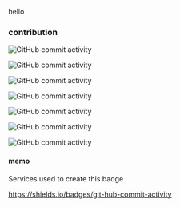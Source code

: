 hello

### contribution

![GitHub commit activity](https://img.shields.io/github/commit-activity/t/vuejs/docs?authorFilter=babu-ch&style=flat&label=vuejs%2Fdocs&link=https%3A%2F%2Fgithub.com%2Fvuejs%2Fdocs%2Fcommits%2Fmain%2F%3Fauthor%3Dbabu-ch)

![GitHub commit activity](https://img.shields.io/github/commit-activity/t/vuejs/pinia?authorFilter=babu-ch&style=flat&label=pinia&link=https%3A%2F%2Fgithub.com%2Fvuejs%2Fpinia%2Fcommits%3Fauthor%3Dbabu-ch)

![GitHub commit activity](https://img.shields.io/github/commit-activity/t/vuejs/router?authorFilter=babu-ch&style=flat&label=vuejs%2Frouter&link=https%3A%2F%2Fgithub.com%2Fvuejs%2Frouter%2Fcommits%2Fmain%2F%3Fauthor%3Dbabu-ch)


![GitHub commit activity](https://img.shields.io/github/commit-activity/t/vueuse/vueuse?authorFilter=babu-ch&style=flat&label=vueuse&link=https%3A%2F%2Fgithub.com%2Fvueuse%2Fvueuse%2Fcommits%2Fmain%2F%3Fauthor%3Dbabu-ch)

![GitHub commit activity](https://img.shields.io/github/commit-activity/t/vuetifyjs/vuetify?authorFilter=babu-ch&style=flat&label=vuetify&link=https%3A%2F%2Fgithub.com%2Fvuetifyjs%2Fvuetify%2Fcommits%2Fmaster%2F%3Fauthor%3Dbabu-ch)


![GitHub commit activity](https://img.shields.io/github/commit-activity/t/mdn/translated-content?authorFilter=babu-ch&style=flat&label=mdn%2Ftranslated-content&link=https%3A%2F%2Fgithub.com%2Fmdn%2Ftranslated-content%2Fcommits%2Fmain%2F%3Fauthor%3Dbabu-ch)


![GitHub commit activity](https://img.shields.io/github/commit-activity/t/exceljs/exceljs?authorFilter=babu-ch&style=flat&label=exceljs&link=https%3A%2F%2Fgithub.com%2Fexceljs%2Fexceljs%2Fcommits%2Fmaster%2F%3Fauthor%3Dbabu-ch)


#### memo

Services used to create this badge

https://shields.io/badges/git-hub-commit-activity
